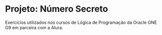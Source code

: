 <h1>Projeto: Número Secreto</h1>

Exercícios utilizados nos cursos de Lógica de Programação da Oracle ONE G9 em parceira com a Alura.
